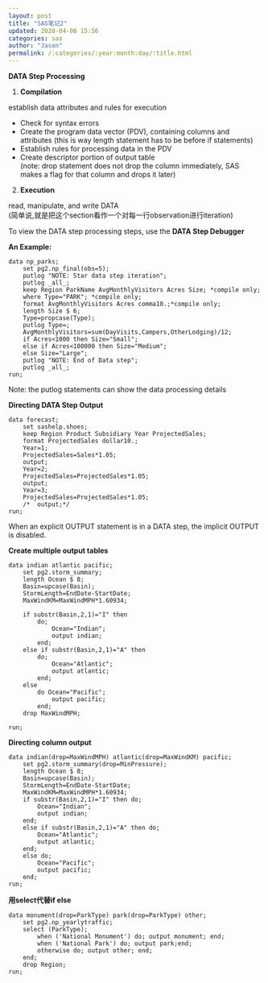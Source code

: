 ```yaml
---
layout: post
title: "SAS笔记2"
updated: 2020-04-06 15:56
categories: sas
author: "Jason"
permalink: /:categories/:year:month:day/:title.html
---
```

**DATA Step Processing**  

1. **Compilation**  

establish data attributes and rules for execution  

* Check for syntax errors
* Create the program data vector (PDV), containing columns and attributes (this is way length statement has to be before if statements)
* Establish rules for processing data in the PDV
* Create descriptor portion of output table  
  (note: drop statement does not drop the column immediately, SAS makes a flag for that column and drops it later)  

2. **Execution**  

read, manipulate, and write DATA    
(简单说,就是把这个section看作一个对每一行observation进行iteration)  

To view the DATA step processing steps, use the **DATA Step Debugger**

**An Example:**

```SAS
data np_parks;
	set pg2.np_final(obs=5);
	putlog "NOTE: Star data step iteration";
	putlog _all_;
	keep Region ParkName AvgMonthlyVisitors Acres Size; *compile only;
    where Type="PARK"; *compile only;
	format AvgMonthlyVisitors Acres comma10.;*compile only;
	length Size $ 6;
    Type=propcase(Type);
	putlog Type=;
	AvgMonthlyVisitors=sum(DayVisits,Campers,OtherLodging)/12;
	if Acres<1000 then Size="Small";
	else if Acres<100000 then Size="Medium";
	else Size="Large";
	putlog "NOTE: End of Data step";
	putlog _all_;
run;
```

Note: the putlog statements can show the data processing details

**Directing DATA Step Output**

```SAS
data forecast;
	set sashelp.shoes;
	keep Region Product Subsidiary Year ProjectedSales;
	format ProjectedSales dollar10.;
    Year=1;
	ProjectedSales=Sales*1.05;
    output;
	Year=2;
	ProjectedSales=ProjectedSales*1.05;
    output;
	Year=3;
	ProjectedSales=ProjectedSales*1.05;
	/*	output;*/
run;
```

When an explicit OUTPUT statement is in a DATA step, the implicit OUTPUT is disabled.

**Create multiple output tables**

```SAS
data indian atlantic pacific;
	set pg2.storm_summary;
	length Ocean $ 8;
	Basin=upcase(Basin);
	StormLength=EndDate-StartDate;
	MaxWindKM=MaxWindMPH*1.60934;

	if substr(Basin,2,1)="I" then
		do;
			Ocean="Indian";
			output indian;
		end;
	else if substr(Basin,2,1)="A" then
		do;
			Ocean="Atlantic";
			output atlantic;
		end;
	else
		do Ocean="Pacific";
			output pacific;
		end;
	drop MaxWindMPH;

run;
```

**Directing column output**

```SAS
data indian(drop=MaxWindMPH) atlantic(drop=MaxWindKM) pacific;
	set pg2.storm_summary(drop=MinPressure);
	length Ocean $ 8;
	Basin=upcase(Basin);
	StormLength=EndDate-StartDate;
	MaxWindKM=MaxWindMPH*1.60934;
	if substr(Basin,2,1)="I" then do;
		Ocean="Indian";
		output indian;
	end;
	else if substr(Basin,2,1)="A" then do;
		Ocean="Atlantic";
		output atlantic;
	end;
	else do;
		Ocean="Pacific";
		output pacific;
	end;
run;
```

**用select代替if else**

```SAS
data monument(drop=ParkType) park(drop=ParkType) other;
	set pg2.np_yearlytraffic;
	select (ParkType);
		when ('National Monument') do; output monument; end;
		when ('National Park') do; output park;end;
		otherwise do; output other; end;
	end;
	drop Region;
run;
```
